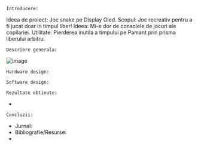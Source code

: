     Introducere:
Ideea de proiect: Joc snake pe Display Oled.
Scopul: Joc recreativ pentru a fi jucat doar in timpul liber!
Ideea: Mi-e dor de consolele de jocuri ale copilariei.
Utilitate: Pierderea inutila a timpului pe Pamant prin prisma liberului arbitru.

    Descriere generala:
![image](https://github.com/user-attachments/assets/5f5adde3-d399-4b08-984d-cd045e57a131)

    Hardware design:

    Software design:

    Rezultate obtinute:
-

    Concluzii:
-
    Jurnal:
-
    Bibliografie/Resurse:
-
